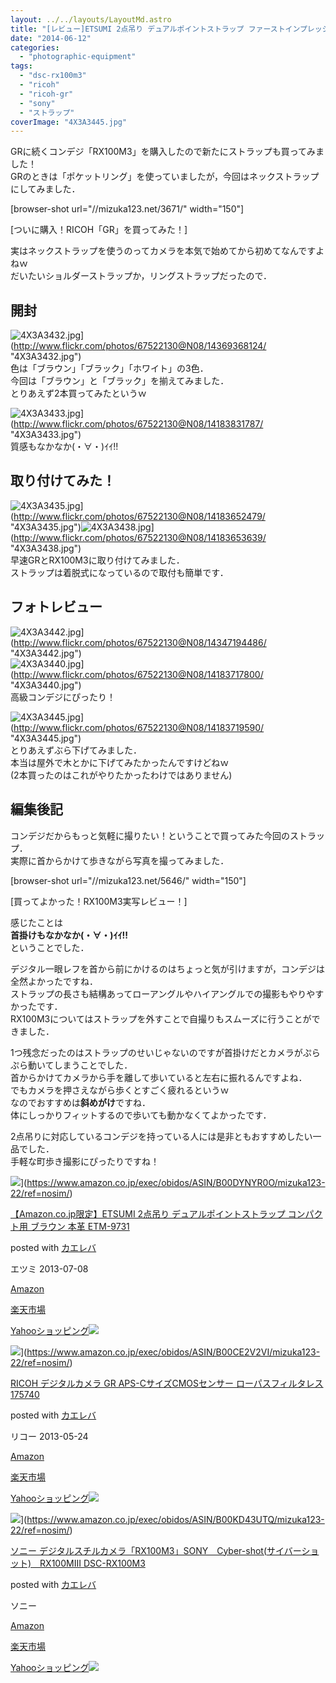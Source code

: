 ```yaml
---
layout: ../../layouts/LayoutMd.astro
title: "[レビュー]ETSUMI 2点吊り デュアルポイントストラップ ファーストインプレッション"
date: "2014-06-12"
categories: 
  - "photographic-equipment"
tags: 
  - "dsc-rx100m3"
  - "ricoh"
  - "ricoh-gr"
  - "sony"
  - "ストラップ"
coverImage: "4X3A3445.jpg"
---
```


GRに続くコンデジ「RX100M3」を購入したので新たにストラップも買ってみました！  
GRのときは「ポケットリング」を使っていましたが，今回はネックストラップにしてみました．

\[browser-shot url="//mizuka123.net/3671/" width="150"\]

[ついに購入！RICOH「GR」を買ってみた！]

実はネックストラップを使うのってカメラを本気で始めてから初めてなんですよねｗ  
だいたいショルダーストラップか，リングストラップだったので．

## 開封

![4X3A3432.jpg](/archive/images/14369368124_d6a290c935_b.jpg)](http://www.flickr.com/photos/67522130@N08/14369368124/ "4X3A3432.jpg")  
色は「ブラウン」「ブラック」「ホワイト」の3色．  
今回は「ブラウン」と「ブラック」を揃えてみました．  
とりあえず2本買ってみたというｗ

![4X3A3433.jpg](/archive/images/14183831787_eddf0a89cb_b.jpg)](http://www.flickr.com/photos/67522130@N08/14183831787/ "4X3A3433.jpg")  
質感もなかなか(・∀・)ｲｲ!!

## 取り付けてみた！

![4X3A3435.jpg](/archive/images/14183652479_6ed9fd49d5_b.jpg)](http://www.flickr.com/photos/67522130@N08/14183652479/ "4X3A3435.jpg")![4X3A3438.jpg](/archive/images/14183653639_785cdd5127_b.jpg)](http://www.flickr.com/photos/67522130@N08/14183653639/ "4X3A3438.jpg")  
早速GRとRX100M3に取り付けてみました．  
ストラップは着脱式になっているので取付も簡単です．

## フォトレビュー

![4X3A3442.jpg](/archive/images/14347194486_554aa0162c_b.jpg)](http://www.flickr.com/photos/67522130@N08/14347194486/ "4X3A3442.jpg")  
![4X3A3440.jpg](/archive/images/14183717800_bee63cd5bc_b.jpg)](http://www.flickr.com/photos/67522130@N08/14183717800/ "4X3A3440.jpg")  
高級コンデジにぴったり！

![4X3A3445.jpg](/archive/images/14183719590_30a0e6b05d_b.jpg)](http://www.flickr.com/photos/67522130@N08/14183719590/ "4X3A3445.jpg")  
とりあえずぶら下げてみました．  
本当は屋外で木とかに下げてみたかったんですけどねｗ  
(2本買ったのはこれがやりたかったわけではありません)

## 編集後記

コンデジだからもっと気軽に撮りたい！ということで買ってみた今回のストラップ．  
実際に首からかけて歩きながら写真を撮ってみました．

\[browser-shot url="//mizuka123.net/5646/" width="150"\]

[買ってよかった！RX100M3実写レビュー！]

感じたことは  
**首掛けもなかなか(・∀・)ｲｲ!!**  
ということでした．

デジタル一眼レフを首から前にかけるのはちょっと気が引けますが，コンデジは全然よかったですね．  
ストラップの長さも結構あってローアングルやハイアングルでの撮影もやりやすかったです．  
RX100M3についてはストラップを外すことで自撮りもスムーズに行うことができました．

1つ残念だったのはストラップのせいじゃないのですが首掛けだとカメラがぷらぷら動いてしまうことでした．  
首からかけてカメラから手を離して歩いていると左右に振れるんですよね．  
でもカメラを押さえながら歩くとすごく疲れるというｗ  
なのでおすすめは**斜めがけ**ですね．  
体にしっかりフィットするので歩いても動かなくてよかったです．

2点吊りに対応しているコンデジを持っている人には是非ともおすすめしたい一品でした．  
手軽な町歩き撮影にぴったりですね！

![](/archive/images/417T5atTLkL._SL160_.jpg)](https://www.amazon.co.jp/exec/obidos/ASIN/B00DYNYR0O/mizuka123-22/ref=nosim/)

[【Amazon.co.jp限定】ETSUMI 2点吊り デュアルポイントストラップ コンパクト用 ブラウン 本革 ETM-9731](https://www.amazon.co.jp/exec/obidos/ASIN/B00DYNYR0O/mizuka123-22/ref=nosim/)

posted with [カエレバ](http://kaereba.com)

エツミ 2013-07-08

[Amazon](http://www.amazon.co.jp/gp/search?keywords=%81yAmazon.co.jp%8C%C0%92%E8%81zETSUMI%202%93_%92%DD%82%E8%20%83f%83%85%83A%83%8B%83%7C%83C%83%93%83g%83X%83g%83%89%83b%83v%20%83R%83%93%83p%83N%83g%97p%20%83u%83%89%83E%83%93%20%96%7B%8Av%20ETM-9731&__mk_ja_JP=%83J%83%5E%83J%83i&tag=mizuka123-22 "アマゾン")

[楽天市場](http://hb.afl.rakuten.co.jp/hgc/032b53ee.4b34c5ee.0f4a541e.f440145e/?pc=http%3A%2F%2Fsearch.rakuten.co.jp%2Fsearch%2Fmall%2F%25E3%2580%2590Amazon.co.jp%25E9%2599%2590%25E5%25AE%259A%25E3%2580%2591ETSUMI%25202%25E7%2582%25B9%25E5%2590%258A%25E3%2582%258A%2520%25E3%2583%2587%25E3%2583%25A5%25E3%2582%25A2%25E3%2583%25AB%25E3%2583%259D%25E3%2582%25A4%25E3%2583%25B3%25E3%2583%2588%25E3%2582%25B9%25E3%2583%2588%25E3%2583%25A9%25E3%2583%2583%25E3%2583%2597%2520%25E3%2582%25B3%25E3%2583%25B3%25E3%2583%2591%25E3%2582%25AF%25E3%2583%2588%25E7%2594%25A8%2520%25E3%2583%2596%25E3%2583%25A9%25E3%2582%25A6%25E3%2583%25B3%2520%25E6%259C%25AC%25E9%259D%25A9%2520ETM-9731%2F-%2Ff.1-p.1-s.1-sf.0-st.A-v.2%3Fx%3D0%26scid%3Daf_ich_link_urltxt%26m%3Dhttp%3A%2F%2Fm.rakuten.co.jp%2F "楽天市場")

[Yahooショッピング![](//ad.jp.ap.valuecommerce.com/servlet/gifbanner?sid=3066752&pid=881990642)](//ck.jp.ap.valuecommerce.com/servlet/referral?sid=3066752&pid=881990642&vc_url=http%3A%2F%2Fshopping.search.yahoo.co.jp%2Fsearch%3FuIv%3Don%26ei%3DUTF-8%26tab_ex%3Dcommerce%26slider%3D0%26va%3D%25E3%2580%2590Amazon.co.jp%25E9%2599%2590%25E5%25AE%259A%25E3%2580%2591ETSUMI%25202%25E7%2582%25B9%25E5%2590%258A%25E3%2582%258A%2520%25E3%2583%2587%25E3%2583%25A5%25E3%2582%25A2%25E3%2583%25AB%25E3%2583%259D%25E3%2582%25A4%25E3%2583%25B3%25E3%2583%2588%25E3%2582%25B9%25E3%2583%2588%25E3%2583%25A9%25E3%2583%2583%25E3%2583%2597%2520%25E3%2582%25B3%25E3%2583%25B3%25E3%2583%2591%25E3%2582%25AF%25E3%2583%2588%25E7%2594%25A8%2520%25E3%2583%2596%25E3%2583%25A9%25E3%2582%25A6%25E3%2583%25B3%2520%25E6%259C%25AC%25E9%259D%25A9%2520ETM-9731 "Yahooショッピング")

![](/archive/images/51l2yAOyf1L._SL160_.jpg)](https://www.amazon.co.jp/exec/obidos/ASIN/B00CE2V2VI/mizuka123-22/ref=nosim/)

[RICOH デジタルカメラ GR APS-CサイズCMOSセンサー ローパスフィルタレス 175740](https://www.amazon.co.jp/exec/obidos/ASIN/B00CE2V2VI/mizuka123-22/ref=nosim/)

posted with [カエレバ](http://kaereba.com)

リコー 2013-05-24

[Amazon](http://www.amazon.co.jp/gp/search?keywords=RICOH%20%83f%83W%83%5E%83%8B%83J%83%81%83%89%20GR%20APS-C%83T%83C%83YCMOS%83Z%83%93%83T%81%5B%20%83%8D%81%5B%83p%83X%83t%83B%83%8B%83%5E%83%8C%83X%20175740&__mk_ja_JP=%83J%83%5E%83J%83i&tag=mizuka123-22 "アマゾン")

[楽天市場](http://hb.afl.rakuten.co.jp/hgc/032b53ee.4b34c5ee.0f4a541e.f440145e/?pc=http%3A%2F%2Fsearch.rakuten.co.jp%2Fsearch%2Fmall%2FRICOH%2520%25E3%2583%2587%25E3%2582%25B8%25E3%2582%25BF%25E3%2583%25AB%25E3%2582%25AB%25E3%2583%25A1%25E3%2583%25A9%2520GR%2520APS-C%25E3%2582%25B5%25E3%2582%25A4%25E3%2582%25BACMOS%25E3%2582%25BB%25E3%2583%25B3%25E3%2582%25B5%25E3%2583%25BC%2520%25E3%2583%25AD%25E3%2583%25BC%25E3%2583%2591%25E3%2582%25B9%25E3%2583%2595%25E3%2582%25A3%25E3%2583%25AB%25E3%2582%25BF%25E3%2583%25AC%25E3%2582%25B9%2520175740%2F-%2Ff.1-p.1-s.1-sf.0-st.A-v.2%3Fx%3D0%26scid%3Daf_ich_link_urltxt%26m%3Dhttp%3A%2F%2Fm.rakuten.co.jp%2F "楽天市場")

[Yahooショッピング![](//ad.jp.ap.valuecommerce.com/servlet/gifbanner?sid=3066752&pid=881990642)](//ck.jp.ap.valuecommerce.com/servlet/referral?sid=3066752&pid=881990642&vc_url=http%3A%2F%2Fshopping.search.yahoo.co.jp%2Fsearch%3FuIv%3Don%26ei%3DUTF-8%26tab_ex%3Dcommerce%26slider%3D0%26va%3DRICOH%2520%25E3%2583%2587%25E3%2582%25B8%25E3%2582%25BF%25E3%2583%25AB%25E3%2582%25AB%25E3%2583%25A1%25E3%2583%25A9%2520GR%2520APS-C%25E3%2582%25B5%25E3%2582%25A4%25E3%2582%25BACMOS%25E3%2582%25BB%25E3%2583%25B3%25E3%2582%25B5%25E3%2583%25BC%2520%25E3%2583%25AD%25E3%2583%25BC%25E3%2583%2591%25E3%2582%25B9%25E3%2583%2595%25E3%2582%25A3%25E3%2583%25AB%25E3%2582%25BF%25E3%2583%25AC%25E3%2582%25B9%2520175740 "Yahooショッピング")

![](/archive/images/31WS35Hj9oL._SL160_.jpg)](https://www.amazon.co.jp/exec/obidos/ASIN/B00KD43UTQ/mizuka123-22/ref=nosim/)

[ソニー デジタルスチルカメラ「RX100M3」SONY　Cyber-shot(サイバーショット)　RX100MIII DSC-RX100M3](https://www.amazon.co.jp/exec/obidos/ASIN/B00KD43UTQ/mizuka123-22/ref=nosim/)

posted with [カエレバ](http://kaereba.com)

ソニー

[Amazon](http://www.amazon.co.jp/gp/search?keywords=%83%5C%83j%81%5B%20%83f%83W%83%5E%83%8B%83X%83%60%83%8B%83J%83%81%83%89%81uRX100M3%81vSONY%81%40Cyber-shot%28%83T%83C%83o%81%5B%83V%83%87%83b%83g%29%81%40RX100MIII%20DSC-RX100M3&__mk_ja_JP=%83J%83%5E%83J%83i&tag=mizuka123-22 "アマゾン")

[楽天市場](http://hb.afl.rakuten.co.jp/hgc/032b53ee.4b34c5ee.0f4a541e.f440145e/?pc=http%3A%2F%2Fsearch.rakuten.co.jp%2Fsearch%2Fmall%2F%25E3%2582%25BD%25E3%2583%258B%25E3%2583%25BC%2520%25E3%2583%2587%25E3%2582%25B8%25E3%2582%25BF%25E3%2583%25AB%25E3%2582%25B9%25E3%2583%2581%25E3%2583%25AB%25E3%2582%25AB%25E3%2583%25A1%25E3%2583%25A9%25E3%2580%258CRX100M3%25E3%2580%258DSONY%25E3%2580%2580Cyber-shot%2528%25E3%2582%25B5%25E3%2582%25A4%25E3%2583%2590%25E3%2583%25BC%25E3%2582%25B7%25E3%2583%25A7%25E3%2583%2583%25E3%2583%2588%2529%25E3%2580%2580RX100MIII%2520DSC-RX100M3%2F-%2Ff.1-p.1-s.1-sf.0-st.A-v.2%3Fx%3D0%26scid%3Daf_ich_link_urltxt%26m%3Dhttp%3A%2F%2Fm.rakuten.co.jp%2F "楽天市場")

[Yahooショッピング![](//ad.jp.ap.valuecommerce.com/servlet/gifbanner?sid=3066752&pid=881990642)](//ck.jp.ap.valuecommerce.com/servlet/referral?sid=3066752&pid=881990642&vc_url=http%3A%2F%2Fshopping.search.yahoo.co.jp%2Fsearch%3FuIv%3Don%26ei%3DUTF-8%26tab_ex%3Dcommerce%26slider%3D0%26va%3D%25E3%2582%25BD%25E3%2583%258B%25E3%2583%25BC%2520%25E3%2583%2587%25E3%2582%25B8%25E3%2582%25BF%25E3%2583%25AB%25E3%2582%25B9%25E3%2583%2581%25E3%2583%25AB%25E3%2582%25AB%25E3%2583%25A1%25E3%2583%25A9%25E3%2580%258CRX100M3%25E3%2580%258DSONY%25E3%2580%2580Cyber-shot%2528%25E3%2582%25B5%25E3%2582%25A4%25E3%2583%2590%25E3%2583%25BC%25E3%2582%25B7%25E3%2583%25A7%25E3%2583%2583%25E3%2583%2588%2529%25E3%2580%2580RX100MIII%2520DSC-RX100M3 "Yahooショッピング")
